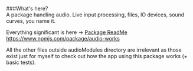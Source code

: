 ###What's here?  
A package handling audio. Live input processing, files, IO devices, sound curves, you name it.

Everything significant is here ->
[Package ReadMe](https://github.com/DawidPartyka/PitchDeterminer/tree/master/customModules/audioModules#readme)  
https://www.npmjs.com/package/audio-works

All the other files outside audioModules directory are irrelevant as those 
exist just for myself to check out how the app using this package works (+ basic tests).
